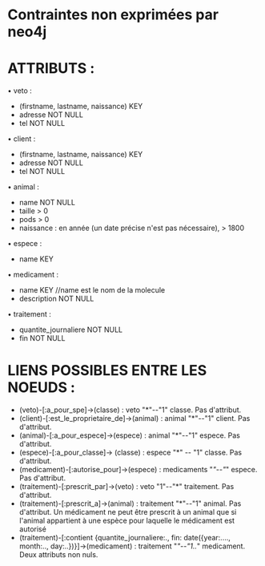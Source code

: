Contraintes non exprimées par neo4j
===

# ATTRIBUTS :

• veto :
- (firstname, lastname, naissance) KEY
- adresse NOT NULL
- tel NOT NULL

• client :
- (firstname, lastname, naissance) KEY
- adresse NOT NULL
- tel NOT NULL

• animal :
- name NOT NULL
- taille > 0
- pods > 0
- naissance : en année (un date précise n'est pas nécessaire), > 1800

• espece :
- name KEY

• medicament :
- name KEY //name est le nom de la molecule
- description NOT NULL

• traitement :
- quantite_journaliere NOT NULL
- fin NOT NULL

# LIENS POSSIBLES ENTRE LES NOEUDS :
- (veto)-[:a\_pour\_spe]->(classe) : veto "*"--"1" classe. Pas d'attribut. 
- (client)-[:est\_le\_proprietaire_de]->(animal) : animal "*"--"1" client. Pas d'attribut.
- (animal)-[:a\_pour\_espece]->(espece) : animal "*"--"1" espece. Pas d'attribut.
- (espece)-[:a\_pour\_classe]-> (classe) : espece "*" -- "1" classe. Pas d'attribut.
- (medicament)-[:autorise\_pour]->(espece) : medicaments "*"--"*" espece. Pas d'attribut.
- (traitement)-[:prescrit_par]->(veto) : veto "1"--"*" traitement. Pas d'attribut.
- (traitement)-[:prescrit_a]->(animal) : traitement "*"--"1" animal. Pas d'attribut. Un médicament ne peut être prescrit à un animal que si l'animal appartient à une espèce pour laquelle le médicament est autorisé
- (traitement)-[:contient {quantite_journaliere:., fin: date({year:...., month:.., day:..})}]->(medicament) :  traitement "*"--"1..*" medicament. Deux attributs non nuls.




